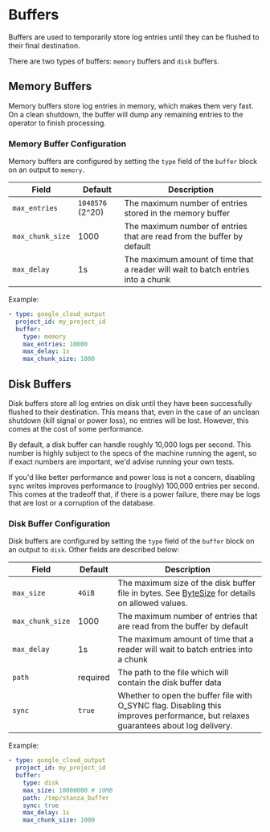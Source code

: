 # Buffers

Buffers are used to temporarily store log entries until they can be flushed to their final destination.

There are two types of buffers: `memory` buffers and `disk` buffers.

## Memory Buffers

Memory buffers store log entries in memory, which makes them very fast. On a clean shutdown, the buffer will dump any remaining entries to the operator to finish processing.

### Memory Buffer Configuration

Memory buffers are configured by setting the `type` field of the `buffer` block on an output to `memory`. 

| Field             | Default          | Description                                                                      |
| ---               | ---              | ---                                                                              |
| `max_entries`     | `1048576` (2^20) | The maximum number of entries stored in the memory buffer                        |
| `max_chunk_size`  | 1000             | The maximum number of entries that are read from the buffer by default           |
| `max_delay` | 1s               | The maximum amount of time that a reader will wait to batch entries into a chunk |

Example:
```yaml
- type: google_cloud_output
  project_id: my_project_id
  buffer:
    type: memory
    max_entries: 10000
    max_delay: 1s
    max_chunk_size: 1000
```


## Disk Buffers

Disk buffers store all log entries on disk until they have been successfully flushed to their destination. This means
that, even in the case of an unclean shutdown (kill signal or power loss), no entries will be lost. However, this comes at the cost of
some performance.

By default, a disk buffer can handle roughly 10,000 logs per second. This number is highly subject to the specs of the
machine running the agent, so if exact numbers are important, we'd advise running your own tests.

If you'd like better performance and power loss is not a concern, disabling sync writes improves performance to
(roughly) 100,000 entries per second. This comes at the tradeoff that, if there is a power failure, there may
be logs that are lost or a corruption of the database.

### Disk Buffer Configuration

Disk buffers are configured by setting the `type` field of the `buffer` block on an output to `disk`. Other fields are described below:

| Field             | Default  | Description                                                                                                                              |
| ---               | ---      | ---                                                                                                                                      |
| `max_size`        | `4GiB`   | The maximum size of the disk buffer file in bytes. See [ByteSize](/docs/types/bytesize.md) for details on allowed values.                |
| `max_chunk_size`  | 1000     | The maximum number of entries that are read from the buffer by default                                                                   |
| `max_delay` | 1s       | The maximum amount of time that a reader will wait to batch entries into a chunk                                                         |
| `path`            | required | The path to the file which will contain the disk buffer data                                                                        |
| `sync`            | `true`   | Whether to open the buffer file with O_SYNC flag. Disabling this improves performance, but relaxes guarantees about log delivery. |

Example:
```yaml
- type: google_cloud_output
  project_id: my_project_id
  buffer:
    type: disk
    max_size: 10000000 # 10MB
    path: /tmp/stanza_buffer
    sync: true
    max_delay: 1s
    max_chunk_size: 1000
```
